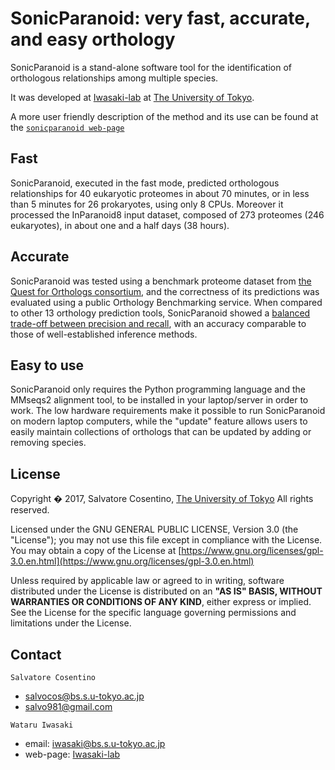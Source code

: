 # SonicParanoid: very fast, accurate, and easy orthology #

SonicParanoid is a stand-alone software tool for the identification of orthologous relationships among multiple species.

It was developed at [Iwasaki-lab](http://iwasakilab.bs.s.u-tokyo.ac.jp) at [The University of Tokyo](http://www.u-tokyo.ac.jp/en/index.html).

A more user friendly description of the method and its use can be found at the [`sonicparanoid web-page`](http://iwasakilab.bs.s.u-tokyo.ac.jp/sonicparanoid)

## Fast ##

SonicParanoid, executed in the fast mode, predicted orthologous relationships for 40 eukaryotic proteomes in about 70 minutes, or in less than 5 minutes for 26 prokaryotes, using only 8 CPUs. Moreover it processed the InParanoid8 input dataset, composed of 273 proteomes (246 eukaryotes), in about one and a half days (38 hours).


## Accurate ##

SonicParanoid was tested using a benchmark proteome dataset from [the Quest for Orthologs consortium](http://questfororthologs.org), and the correctness of its predictions was evaluated using a public Orthology Benchmarking service. When compared to other 13 orthology prediction tools, SonicParanoid showed a [balanced trade-off between precision and recall](http://orthology.benchmarkservice.org/cgi-bin/gateway.pl?f=CheckResults&p1=72d29d4aebb02e0d396fcad2), with an accuracy comparable to those of well-established inference methods.


## Easy to use ##

SonicParanoid only requires the Python programming language and the MMseqs2 alignment tool, to be installed in your laptop/server in order to work. The low hardware requirements make it possible to run SonicParanoid on modern laptop computers, while the "update" feature allows users to easily maintain collections of orthologs that can be updated by adding or removing species.


## License ##
Copyright � 2017, Salvatore Cosentino, [The University of Tokyo](http://www.u-tokyo.ac.jp/en/index.html) All rights reserved.

Licensed under the GNU GENERAL PUBLIC LICENSE, Version 3.0 (the "License"); you may not use this file except in compliance with the License. You may obtain a copy of the License at
[https://www.gnu.org/licenses/gpl-3.0.en.html](https://www.gnu.org/licenses/gpl-3.0.en.html)

Unless required by applicable law or agreed to in writing, software distributed under the License is distributed on an __"AS IS" BASIS, WITHOUT WARRANTIES OR CONDITIONS OF ANY KIND__, either express or implied. See the License for the specific language governing permissions and limitations under the License.

## Contact ##
`Salvatore Cosentino`

* salvocos@bs.s.u-tokyo.ac.jp
* salvo981@gmail.com

`Wataru Iwasaki`

* email: iwasaki@bs.s.u-tokyo.ac.jp
* web-page: [Iwasaki-lab](http://iwasakilab.bs.s.u-tokyo.ac.jp/eindex.html)
